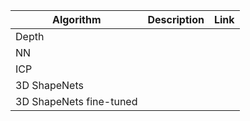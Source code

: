 | Algorithm               | Description | Link |
| ----------------------- | ----------- | ---- |
| Depth                   |             |      |
| NN                      |             |      |
| ICP                     |             |      |
| 3D ShapeNets            |             |      |
| 3D ShapeNets fine-tuned |             |      |